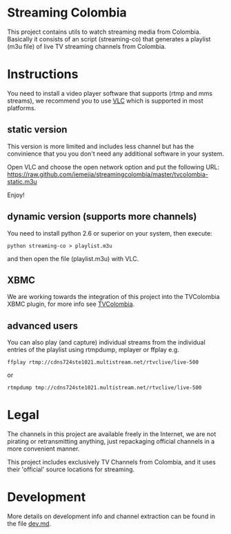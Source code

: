 Streaming Colombia
==================

This project contains utils to watch streaming media from Colombia.
Basically it consists of an script (streaming-co) that generates a
playlist (m3u file) of live TV streaming channels from Colombia.

# Instructions 

You need to install a video player software that supports (rtmp and
mms streams), we recommend you to use
[VLC](http://www.videolan.org/vlc/) which is supported in most
platforms.

## static version

This version is more limited and includes less channel but has the convinience
that you you don't need any additional software in your system.

Open VLC and choose the open network option and put the following URL:
https://raw.github.com/iemejia/streamingcolombia/master/tvcolombia-static.m3u

Enjoy!

## dynamic version (supports more channels)

You need to install python 2.6 or superior on your system, then execute:

	python streaming-co > playlist.m3u
	
and then open the file (playlist.m3u) with VLC. 

## XBMC

We are working towards the integration of this project into the
TVColombia XBMC plugin, for more info see
[TVColombia](https://github.com/diegofn/wiiego-xbmc-addons.git).

## advanced users

You can also play (and capture) individual streams from the individual entries 
of the playlist using rtmpdump, mplayer or ffplay e.g.

	ffplay rtmp://cdns724ste1021.multistream.net/rtvclive/live-500

or

	rtmpdump tmp://cdns724ste1021.multistream.net/rtvclive/live-500

# Legal

The channels in this project are available freely in the Internet, we are not
pirating or retransmitting anything, just repackaging official channels 
in a more convenient manner.

This project includes exclusively TV Channels from Colombia, and it uses their 
'official' source locations for streaming.

# Development

More details on development info and channel extraction can be found
in the file
[dev.md](https://github.com/iemejia/streamingcolombia/blob/master/dev.md).
